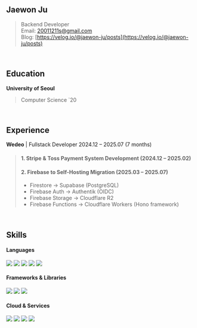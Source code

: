 ## Jaewon Ju
>Backend Developer<br>
>Email: [20011211s@gmail.com](mailto:20011211s@gmail.com)<br>
>Blog: [https://velog.io/@jaewon-ju/posts](https://velog.io/@jaewon-ju/posts)

<br>

## Education

**University of Seoul**
>Computer Science `20

<br>

## Experience

**Wedeo** | Fullstack Developer
2024.12 – 2025.07 (7 months)

>#### 1. Stripe & Toss Payment System Development (2024.12 – 2025.02)
>#### 2. Firebase to Self-Hosting Migration (2025.03 – 2025.07)
>* Firestore → Supabase (PostgreSQL)
>* Firebase Auth → Authentik (OIDC)
>* Firebase Storage → Cloudflare R2
>* Firebase Functions → Cloudflare Workers (Hono framework)

<br>

## Skills

#### Languages

<img src="https://img.shields.io/badge/Java-ED8B00?style=for-the-badge&logo=java&logoColor=white"> <img src="https://img.shields.io/badge/JavaScript-F7DF1E?style=for-the-badge&logo=javascript&logoColor=black"> <img src="https://img.shields.io/badge/TypeScript-3178C6?style=for-the-badge&logo=typescript&logoColor=white"> <img src="https://img.shields.io/badge/C-00599C?style=for-the-badge&logo=c&logoColor=white"> <img src="https://img.shields.io/badge/Python-3776AB?style=for-the-badge&logo=python&logoColor=white">

#### Frameworks & Libraries

<img src="https://img.shields.io/badge/Spring-6DB33F?style=for-the-badge&logo=spring&logoColor=white"> <img src="https://img.shields.io/badge/Next.js-000000?style=for-the-badge&logo=nextdotjs&logoColor=white"> <img src="https://img.shields.io/badge/React-61DAFB?style=for-the-badge&logo=react&logoColor=black">

#### Cloud & Services

<img src="https://img.shields.io/badge/Firebase-FFCA28?style=for-the-badge&logo=firebase&logoColor=black"> <img src="https://img.shields.io/badge/Cloudflare-F38020?style=for-the-badge&logo=cloudflare&logoColor=white"> <img src="https://img.shields.io/badge/Google Cloud Functions-4285F4?style=for-the-badge&logo=googlecloud&logoColor=white"> <img src="https://img.shields.io/badge/Supabase-3ECF8E?style=for-the-badge&logo=supabase&logoColor=white">
